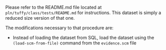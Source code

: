 Please refer to the README.md file located at ```pln/tuffy/class/tests/README.md``` for instructions. This dataset is simply a reduced size version of that one.

The modifications necessary to that procedure are:

- Instead of loading the dataset from SQL, load the dataset using the ```(load-scm-from-file)``` command from the ```evidence.scm``` file
